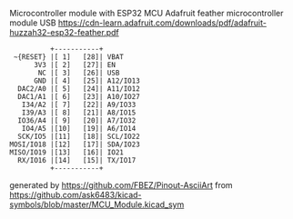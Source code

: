 Microcontroller module with ESP32 MCU
Adafruit feather microcontroller module USB
https://cdn-learn.adafruit.com/downloads/pdf/adafruit-huzzah32-esp32-feather.pdf


	          +-----------+
	 ~{RESET} |[ 1]   [28]| VBAT
	      3V3 |[ 2]   [27]| EN
	       NC |[ 3]   [26]| USB
	      GND |[ 4]   [25]| A12/IO13
	  DAC2/A0 |[ 5]   [24]| A11/IO12
	  DAC1/A1 |[ 6]   [23]| A10/IO27
	   I34/A2 |[ 7]   [22]| A9/IO33
	   I39/A3 |[ 8]   [21]| A8/IO15
	  IO36/A4 |[ 9]   [20]| A7/IO32
	   IO4/A5 |[10]   [19]| A6/IO14
	  SCK/IO5 |[11]   [18]| SCL/IO22
	MOSI/IO18 |[12]   [17]| SDA/IO23
	MISO/IO19 |[13]   [16]| IO21
	  RX/IO16 |[14]   [15]| TX/IO17
	          +-----------+


generated by https://github.com/FBEZ/Pinout-AsciiArt from https://github.com/ask6483/kicad-symbols/blob/master/MCU_Module.kicad_sym